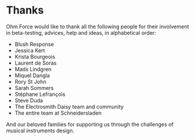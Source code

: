 # Thanks

Ohm Force would like to thank all the following people for their involvement
in beta-testing, advices, help and ideas, in alphabetical order:

- Blush Response
- Jessica Kert
- Krista Bourgeois
- Laurent de Soras
- Mads Lindgren
- Miquel Dangla
- Rory St John
- Sarah Sommers
- Stéphane Lefrançois
- Steve Duda
- The Electrosmith Daisy team and community
- The entire team at Schneidersladen

And our beloved families for supporting us through the challenges of
musical instruments design.
